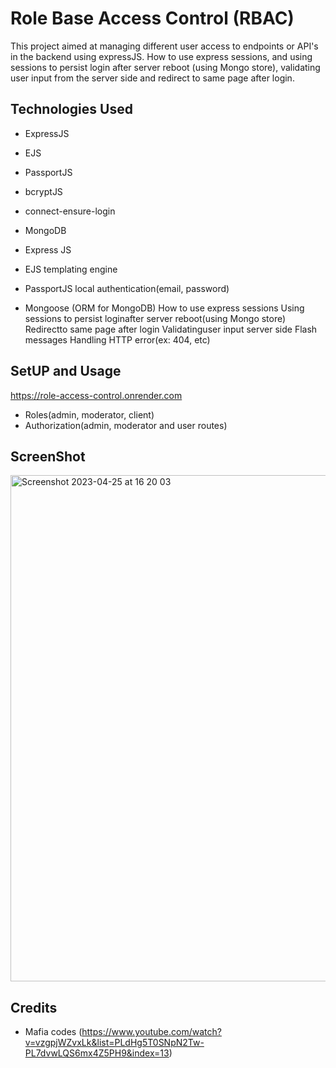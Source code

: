# Role Base Access Control (RBAC)
This project aimed at managing different user access to endpoints or API's in the backend using expressJS. How to use express sessions, and using sessions to persist login after server reboot (using Mongo store), validating user input from the server side and redirect to same page after login.

## Technologies Used
- ExpressJS
- EJS
- PassportJS
- bcryptJS
- connect-ensure-login
- MongoDB

- Express JS
- EJS templating engine
- PassportJS local authentication(email, password)
- Mongoose (ORM for MongoDB)
How to use express sessions
Using sessions to persist loginafter server reboot(using Mongo store)
Redirectto same page after login
Validatinguser input server side
Flash messages
Handling HTTP error(ex: 404, etc)


## SetUP and Usage

https://role-access-control.onrender.com

- Roles(admin, moderator, client)
- Authorization(admin, moderator and user routes)



## ScreenShot

<img width="810" alt="Screenshot 2023-04-25 at 16 20 03" src="https://user-images.githubusercontent.com/92304761/234291569-aee92e90-2031-4a02-a5ea-1729db650f04.png">


## Credits


- Mafia codes (https://www.youtube.com/watch?v=vzgpjWZvxLk&list=PLdHg5T0SNpN2Tw-PL7dvwLQS6mx4Z5PH9&index=13)

